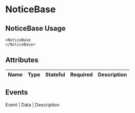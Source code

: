 # NoticeBase

## NoticeBase Usage

```react
<NoticeBase
</NoticeBase>
```

## Attributes

Name | Type | Stateful | Required | Description
--- | --- | --- | --- | ---

## Events

Event | Data | Description
